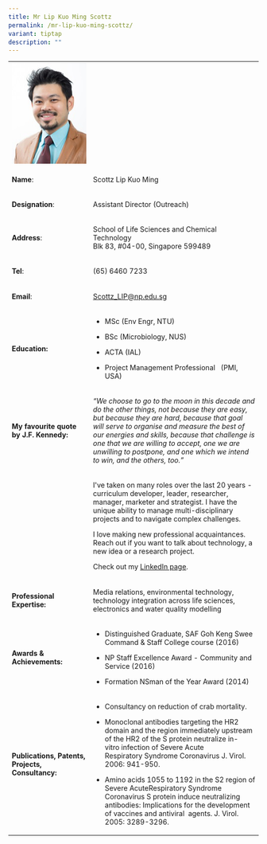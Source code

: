 ```yaml
---
title: Mr Lip Kuo Ming Scottz
permalink: /mr-lip-kuo-ming-scottz/
variant: tiptap
description: ""
---
```

<table style="minWidth: 50px">
<colgroup>
<col>
<col>
</colgroup>
<tbody>
<tr>
<td rowspan="1" colspan="1">
<div class="isomer-image-wrapper">
<img style="width: 100%" height="auto" width="100%" alt="Scottz Lip Kuo Ming" src="/images/LSCT/Scottz_lip.jpg">
</div>
</td>
<td rowspan="1" colspan="1">
<p></p>
</td>
</tr>
<tr>
<td rowspan="1" colspan="1">
<p><strong>Name</strong>:&nbsp;&nbsp;&nbsp;&nbsp;&nbsp;&nbsp;&nbsp;&nbsp;&nbsp;&nbsp;&nbsp;&nbsp;&nbsp;&nbsp;&nbsp;&nbsp;&nbsp;&nbsp;&nbsp;&nbsp;&nbsp;&nbsp;&nbsp;&nbsp;&nbsp;</p>
</td>
<td rowspan="1" colspan="1">
<p>​Scottz Lip Kuo Ming​</p>
</td>
</tr>
<tr>
<td rowspan="1" colspan="1">
<p>​<strong>Designation</strong>:</p>
</td>
<td rowspan="1" colspan="1">
<p>​Assistant Director (Outreach)</p>
</td>
</tr>
<tr>
<td rowspan="1" colspan="1">
<p><strong>Address</strong>: ​</p>
</td>
<td rowspan="1" colspan="1">
<p>School of Life Sciences and Chemical Technology
<br>Blk 83, #04-00, Singapore 599489​</p>
</td>
</tr>
<tr>
<td rowspan="1" colspan="1">
<p><strong>Tel</strong>: &nbsp;&nbsp;&nbsp; ​</p>
</td>
<td rowspan="1" colspan="1">
<p>(65) 6460 7233</p>
</td>
</tr>
<tr>
<td rowspan="1" colspan="1">
<p><strong>Email</strong>: ​</p>
</td>
<td rowspan="1" colspan="1">
<p><a href="mailto:Scottz_LIP@np.edu.sg" rel="noopener noreferrer nofollow" target="_blank">Scottz_LIP@np.edu.sg</a>
</p>
</td>
</tr>
<tr>
<td rowspan="1" colspan="1">
<p><strong>Education:</strong>
</p>
</td>
<td rowspan="1" colspan="1">
<ul data-tight="true" class="tight">
<li>
<p>MSc (Env Engr, NTU)</p>
</li>
<li>
<p>BSc (Microbiology, NUS)</p>
</li>
<li>
<p>​ACTA (IAL)</p>
</li>
<li>
<p>Project Management Professional&nbsp;&nbsp; (PMI, USA)​</p>
</li>
</ul>
</td>
</tr>
<tr>
<td rowspan="1" colspan="1">
<p><strong>My favourite quote by J.F. Kennedy:</strong>
</p>
</td>
<td rowspan="1" colspan="1">
<p><em>“We choose to go to the moon in this decade and do the other things, not because they are easy, but because they are hard, because that goal will serve to organise and measure the best of our energies and skills, because that challenge is one that we are willing to accept, one we are unwilling to postpone, and one which we intend to win, and the others, too.”</em>
</p>
</td>
</tr>
<tr>
<td rowspan="1" colspan="1">
<p></p>
</td>
<td rowspan="1" colspan="1">
<p>I've taken on many roles&nbsp;over the&nbsp;last&nbsp;20 years - curriculum
developer, leader, researcher, manager, marketer and strategist. I have
the unique ability to manage multi-disciplinary projects and to navigate
complex challenges.</p>
<p>I love making new professional acquaintances. Reach out if you want to
talk about technology, a new idea or a research project.</p>
<p>Check out my <a href="https://sg.linkedin.com/in/scottzlip" rel="noopener noreferrer nofollow" target="_blank">LinkedIn page</a>.</p>
</td>
</tr>
<tr>
<td rowspan="1" colspan="1">
<p><strong>Professional Expertise​:</strong>
</p>
</td>
<td rowspan="1" colspan="1">
<p>Media relations, environmental technology, technology integration across
life sciences, electronics and water quality modelling</p>
</td>
</tr>
<tr>
<td rowspan="1" colspan="1">
<p><strong>Awards &amp; Achievements​:</strong>
</p>
</td>
<td rowspan="1" colspan="1">
<ul data-tight="true" class="tight">
<li>
<p>​Distinguished Graduate, SAF Goh Keng Swee Command &amp; Staff College
course (2016)</p>
</li>
<li>
<p>NP Staff Excellence Award - Community and Service (2016)</p>
</li>
<li>
<p>​​Formation NSman of the Year Award (2014)​</p>
</li>
</ul>
</td>
</tr>
<tr>
<td rowspan="1" colspan="1">
<p><strong>Publications, Patents, Projects, Consultancy:</strong>
</p>
</td>
<td rowspan="1" colspan="1">
<ul data-tight="true" class="tight">
<li>
<p>Consultancy on reduction of crab mortality.</p>
</li>
<li>
<p>Monoclonal antibodies targeting the HR2 domain and the&nbsp;region immediately
upstream of the HR2 of the S protein&nbsp;neutralize in-vitro&nbsp;infection
of Severe Acute Respiratory&nbsp;Syndrome Coronavirus J. Virol. 2006: 941-950.</p>
</li>
<li>
<p>Amino acids 1055 to 1192 in the S2 region of Severe AcuteRespiratory Syndrome
Coronavirus S protein induce neutralizing&nbsp; antibodies: Implications
for the development of vaccines and antiviral&nbsp; agents. J. Virol. 2005:
3289-3296.</p>
</li>
</ul>
</td>
</tr>
</tbody>
</table>
<p></p>